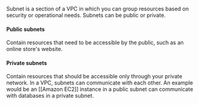 Subnet is a section of a VPC in which you can group resources based on security or operational needs. Subnets can be public or private.

#### Public subnets
Contain resources that need to be accessible by the public, such as an online store's website.

#### Private subnets
Contain resources that should be accessible only through your private network. In a VPC, subnets can communicate with each other. An example would be an [[Amazon EC2]] instance in a public subnet can communicate with databases in a private subnet.